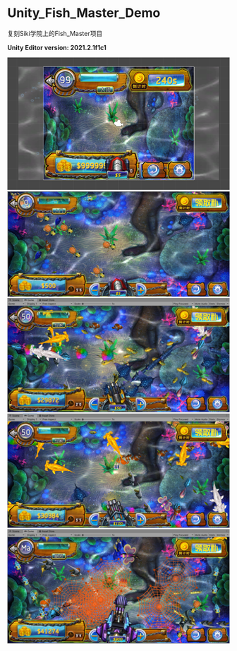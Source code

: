 # Unity_Fish_Master_Demo
复刻Siki学院上的Fish_Master项目

**Unity Editor version: 2021.2.1f1c1**

![image](Assets/Image/1.png)
![image](Assets/Image/2.png)
![image](Assets/Image/3.png)
![image](Assets/Image/4.png)
![image](Assets/Image/5.png)
